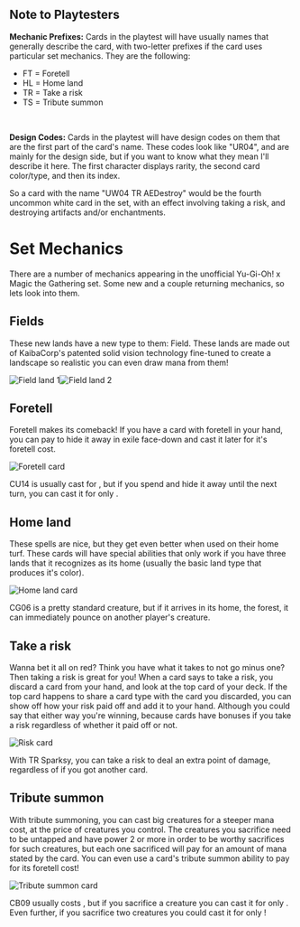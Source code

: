 <h2>Note to Playtesters</h2>
<p><b>Mechanic Prefixes:</b> Cards in the playtest will have usually names that generally describe the card, with two-letter prefixes if the card uses particular set mechanics. They are the following:<br>
<ul style=text-align:left;>
<li>FT = Foretell</li>
<li>HL = Home land</li>
<li>TR = Take a risk</li>
<li>TS = Tribute summon</li>
</ul>
<br>
<p><b>Design Codes:</b> Cards in the playtest will have design codes on them that are the first part of the card's name. These codes look like "UR04", and are mainly for the design side, but if you want to know what they mean I'll describe it here. The first character displays rarity, the second card color/type, and then its index.</p>
<p>So a card with the name "UW04 TR AEDestroy" would be the fourth uncommon white card in the set, with an effect involving taking a risk, and destroying artifacts and/or enchantments.</p>

<h1>Set Mechanics</h1>
<p style="text-align:left;">There are a number of mechanics appearing in the unofficial Yu-Gi-Oh! x Magic the Gathering set. Some new and a couple returning mechanics, so lets look into them.</p>

<h2>Fields</h2>
<p style="text-align:left;">These new lands have a new type to them: Field. These lands are made out of KaibaCorp's patented solid vision technology fine-tuned to create a landscape so realistic you can even draw mana from them!</p>
<img src="/sets/ygo-files/img/258_CL02 Dark Storm Field.jpg" alt="Field land 1"><img src="/sets/ygo-files/img/265_CL09 Ravine Field.jpg" alt="Field land 2">

<h2>Foretell</h2>
<p style="text-align:left;">Foretell makes its comeback! If you have a card with foretell in your hand, you can pay <i class="mana mana-cost mana-2"></i> to hide it away in exile face-down and cast it later for it's foretell cost.</p>
<img src="/sets/ygo-files/img/70_CU14 FT Draw2 then fly.jpg" alt="Foretell card">
<p>CU14 is usually cast for <i class="mana mana-cost mana-3"></i><i class="mana mana-cost mana-u"></i>, but if you spend <i class="mana mana-cost mana-2"></i> and hide it away until the next turn, you can cast it for only <i class="mana mana-cost mana-1"></i><i class="mana mana-cost mana-u"></i>.</p>
<!--Add card with foretell with benefit-->

<h2>Home land</h2>
<p style="text-align:left;">These spells are nice, but they get even better when used on their home turf. These cards will have special abilities that only work if you have three lands that it recognizes as its home (usually the basic land type that produces it's color).</p>
<img src="/sets/ygo-files/img/176_CG06 HL Enter fight.jpg" alt="Home land card">
<p>CG06 is a pretty standard creature, but if it arrives in its home, the forest, it can immediately pounce on another player's creature.</p>

<h2>Take a risk</h2>
<p style="text-align:left;">Wanna bet it all on red? Think you have what it takes to not go minus one? Then taking a risk is great for you! When a card says to take a risk, you discard a card from your hand, and look at the top card of your deck. If the top card happens to share a card type with the card you discarded, you can show off how your risk paid off and add it to your hand. Although you could say that either way you're winning, because cards have bonuses if you take a risk regardless of whether it paid off or not.</p>
<img src="/sets/ygo-files/img/142_CR10 TR Sparksy.jpg" alt="Risk card">
<p>With TR Sparksy, you can take a risk to deal an extra point of damage, regardless of if you got another card.</p>
<!-- ##Add a card later with a risk that needs to pay off -->

<h2>Tribute summon</h2>
<p style="text-align:left;">With tribute summoning, you can cast big creatures for a steeper mana cost, at the price of creatures you control. The creatures you sacrifice need to be untapped and have power 2 or more in order to be worthy sacrifices for such creatures, but each one sacrificed will pay for an amount of mana stated by the card. You can even use a card's tribute summon ability to pay for its foretell cost!</p>
<img src="/sets/ygo-files/img/103_CB09 TS FVanilla Fly Tramp.jpg" alt="Tribute summon card">
<p>CB09 usually costs <i class="mana mana-cost mana-6"></i><i class="mana mana-cost mana-b"></i>, but if you sacrifice a creature you can cast it for only <i class="mana mana-cost mana-3"></i><i class="mana mana-cost mana-b"></i>. Even further, if you sacrifice two creatures you could cast it for only <i class="mana mana-cost mana-b"></i>!</p>